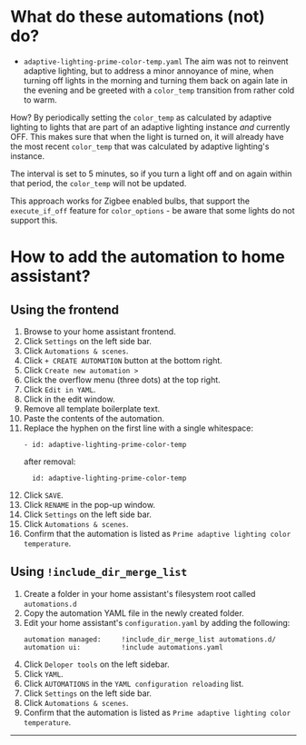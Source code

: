 # What do these automations (not) do?
- `adaptive-lighting-prime-color-temp.yaml`
The aim was not to reinvent adaptive lighting, but to address a minor annoyance of mine, when turning off lights in the morning and turning them back on again late in the evening and be greeted with a `color_temp` transition from rather cold to warm.

How? By periodically setting the `color_temp` as calculated by adaptive lighting to lights that are part of an adaptive lighting instance _and_ currently OFF.
This makes sure that when the light is turned on, it will already have the most recent `color_temp` that was calculated by adaptive lighting's instance.

The interval is set to 5 minutes, so if you turn a light off and on again within that period, the `color_temp` will not be updated.

This approach works for Zigbee enabled bulbs, that support the `execute_if_off` feature for `color_options` - be aware that some lights do not support this.

# How to add the automation to home assistant?
## Using the frontend
1. Browse to your home assistant frontend.
1. Click `Settings` on the left side bar.
1. Click `Automations & scenes`.
1. Click `+ CREATE AUTOMATION` button at the bottom right.
1. Click `Create new automation >`
1. Click the overflow menu (three dots) at the top right.
1. Click `Edit in YAML`.
1. Click in the edit window.
1. Remove all template boilerplate text.
1. Paste the contents of the automation.
1. Replace the hyphen on the first line with a single whitespace:
   ```
   - id: adaptive-lighting-prime-color-temp
   ```
     after removal:
   ```
     id: adaptive-lighting-prime-color-temp
   ```
1. Click `SAVE`.
1. Click `RENAME` in the pop-up window.
1. Click `Settings` on the left side bar.
1. Click `Automations & scenes`.
1. Confirm that the automation is listed as `Prime adaptive lighting color temperature`.
## Using `!include_dir_merge_list`
1. Create a folder in your home assistant's filesystem root called `automations.d`
1. Copy the automation YAML file in the newly created folder.
1. Edit your home assistant's `configuration.yaml` by adding the following:
   ```
   automation managed:     !include_dir_merge_list automations.d/
   automation ui:          !include automations.yaml
   ```
1. Click `Deloper tools` on the left sidebar.
1. Click `YAML`.
1. Click `AUTOMATIONS` in the `YAML configuration reloading` list.
1. Click `Settings` on the left side bar.
1. Click `Automations & scenes`.
1. Confirm that the automation is listed as `Prime adaptive lighting color temperature`.
---
